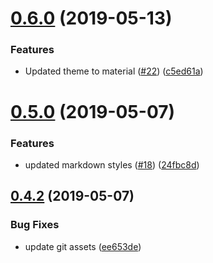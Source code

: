 # [0.6.0](https://github.com/kamthamc/MarkdownNotes/compare/v0.5.0...v0.6.0) (2019-05-13)


### Features

* Updated theme to material ([#22](https://github.com/kamthamc/MarkdownNotes/issues/22)) ([c5ed61a](https://github.com/kamthamc/MarkdownNotes/commit/c5ed61a))

# [0.5.0](https://github.com/kamthamc/MarkdownNotes/compare/v0.4.2...v0.5.0) (2019-05-07)


### Features

* updated markdown styles ([#18](https://github.com/kamthamc/MarkdownNotes/issues/18)) ([24fbc8d](https://github.com/kamthamc/MarkdownNotes/commit/24fbc8d))

## [0.4.2](https://github.com/kamthamc/MarkdownNotes/compare/v0.4.1...v0.4.2) (2019-05-07)


### Bug Fixes

* update git assets ([ee653de](https://github.com/kamthamc/MarkdownNotes/commit/ee653de))
